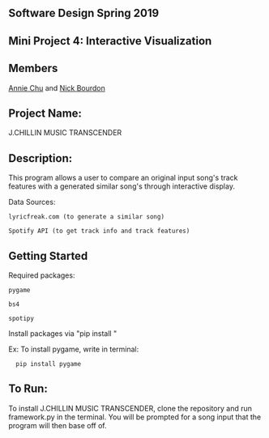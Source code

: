 ## Software Design Spring 2019

## Mini Project 4: Interactive Visualization

## Members
[Annie Chu](https://github.com/anniejchu) and [Nick Bourdon](https:github.com/nbourdon1)

## Project Name:
J.CHILLIN MUSIC TRANSCENDER

## Description:
This program allows a user to compare an original input song's track features with a generated similar song's through interactive display.


Data Sources:

    lyricfreak.com (to generate a similar song)

    Spotify API (to get track info and track features)

## Getting Started

Required packages:

    pygame

    bs4

    spotipy


Install packages via "pip install <package name>"

Ex: To install pygame, write in terminal:

      pip install pygame


## To Run:

To install J.CHILLIN MUSIC TRANSCENDER, clone the repository and run framework.py in the terminal. You will be prompted for a song input that the program will then base off of.
